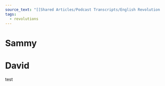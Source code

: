 ```yaml
---
source_text: "[[Shared Articles/Podcast Transcripts/English Revolution - Mike Duncan|English Revolution - Mike Duncan]]"
tags:
  - revolutions
---
```

# Sammy



# David

test